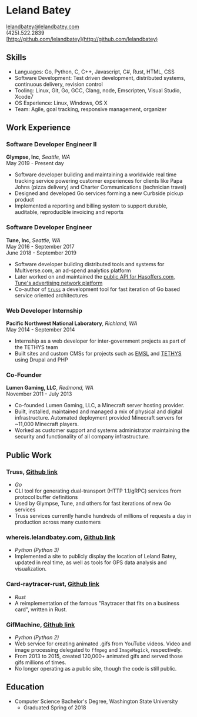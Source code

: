 
# Leland Batey
lelandbatey@lelandbatey.com  
(425).522.2839  
[http://github.com/lelandbatey](http://github.com/lelandbatey)

## Skills
- Languages: Go, Python, C, C++, Javascript, C#, Rust, HTML, CSS
- Software Development: Test driven development, distributed systems, continuous delivery, revision control
- Tooling: Linux, Git, Go, GCC, Clang, node, Emscripten, Visual Studio, Xcode7
- OS Experience: Linux, Windows, OS X
- Team: Agile, goal tracking, responsive management, organizer

## Work Experience

### Software Developer Engineer II
**Glympse, Inc**, *Seattle, WA*  
May 2019 - Present day

- Software developer building and maintaining a worldwide real time tracking service powering customer experiences for clients like Papa Johns (pizza delivery) and Charter Communications (technician travel)
- Designed and developed Go services forming a new Curbside pickup product
- Implemented a reporting and billing system to support durable, auditable, reproducible invoicing and reports

### Software Developer Engineer
**Tune, Inc**, *Seattle, WA*  
May 2016 - September 2017  
June 2018 - September 2019

- Software developer building distributed tools and systems for Multiverse.com, an ad-spend analytics platform
- Later worked on and maintained the [public API for Hasoffers.com, Tune's advertising network platform](https://developers.tune.com/network/)
- Co-author of [`truss`](https://github.com/tuneinc/truss) a development tool for fast iteration of Go based service oriented architectures

### Web Developer Internship
**Pacific Northwest National Laboratory**, *Richland, WA*  
May 2014 - September 2014  

- Internship as a web developer for inter-government projects as part of the TETHYS team
- Built sites and custom CMSs for projects such as [EMSL](https://www.emsl.pnl.gov/emslweb/) and [TETHYS](http://tethys.pnnl.gov/) using Drupal and PHP

<div style="display: none">
\vfill
\columnbreak
</div>

### Co-Founder
**Lumen Gaming, LLC**, *Redmond, WA*  
November 2011 - July 2013  

- Co-founded Lumen Gaming, LLC, a Minecraft server hosting provider.
- Built, installed, maintained and managed a mix of physical and digital infrastructure. Automated deployment provided Minecraft servers for ~11,000 Minecraft players.
- Worked as customer support and systems administrator maintaining the security and functionality of all company infrastructure.


## Public Work

### Truss, [Github link](https://github.com/metaverse/truss/)
- *Go*
- CLI tool for generating dual-transport (HTTP 1.1/gRPC) services from protocol buffer definitions
- Used by Glympse, Tune, and others for fast iterations of new Go services
- Truss services currently handle hundreds of millions of requests a day in production across many customers

### whereis.lelandbatey.com, [Github link](https://github.com/lelandbatey/whereIAm/)
- *Python (Python 3)*
- Implemented a site to publicly display the location of Leland Batey, updated in real time, as well as tools for GPS data analysis and visualization.

### Card-raytracer-rust, [Github link](https://github.com/lelandbatey/card-raytracer-rust)
- *Rust*
- A reimplementation of the famous "Raytracer that fits on a business card", written in Rust.

### GifMachine, [Github link](https://github.com/lelandbatey/gif-machine)
- *Python (Python 2)*
- Web service for creating animated .gifs from YouTube videos. Video and image processing delegated to `ffmpeg` and `ImageMagick`, respectively.
- From 2013 to 2015, created 120,000+ animated gifs and served those gifs millions of times.
- No longer operating as a public site, though the code is still public.

## Education
- Computer Science Bachelor's Degree, Washington State University
    - Graduated Spring of 2018

